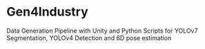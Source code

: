 # Gen4Industry
Data Generation Pipeline with Unity and Python Scripts for YOLOv7 Segmentation, YOLOv4 Detection and 6D pose estimation
